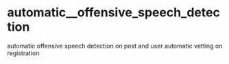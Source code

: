 # automatic__offensive_speech_detection
automatic offensive speech detection on post and user automatic vetting on registration
